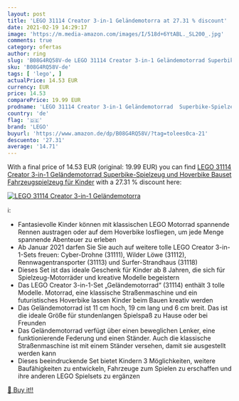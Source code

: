 ```yaml
---
layout: post
title: 'LEGO 31114 Creator 3-in-1 Geländemotorra at 27.31 % discount'
date: 2021-02-19 14:29:17
image: 'https://m.media-amazon.com/images/I/518d+6YtABL._SL200_.jpg'
comments: true
category: ofertas
author: ring
slug: 'B08G4RQ58V-de LEGO 31114 Creator 3-in-1 Geländemotorrad Superbike-...'
sku: 'B08G4RQ58V-de'
tags: [ 'lego', ]
actualPrice: 14.53 EUR
currency: EUR
price: 14.53
comparePrice: 19.99 EUR
prodname: 'LEGO 31114 Creator 3-in-1 Geländemotorrad  Superbike-Spielzeug und Hoverbike  Bauset  Fahrzeugspielzeug für Kinder'
country: 'de'
flag: '🇩🇪'
brand: 'LEGO'
buyurl: 'https://www.amazon.de/dp/B08G4RQ58V/?tag=tolees0ca-21'
descuento: '27.31'
average: '14.71'
---
```


With a final price of 14.53 EUR (original: 19.99 EUR) you can find [LEGO 31114 Creator 3-in-1 Geländemotorrad  Superbike-Spielzeug und Hoverbike  Bauset  Fahrzeugspielzeug für Kinder](https://www.amazon.de/dp/B08G4RQ58V/?tag=tolees0ca-21) with a  27.31 % discount here:

[![LEGO 31114 Creator 3-in-1 Geländemotorra](https://m.media-amazon.com/images/I/518d+6YtABL._SL200_.jpg)](https://www.amazon.de/dp/B08G4RQ58V/?tag=tolees0ca-21)

ℹ️:

- Fantasievolle Kinder können mit klassischen LEGO Motorrad spannende Rennen austragen oder auf dem Hoverbike losfliegen, um jede Menge spannende Abenteuer zu erleben
- Ab Januar 2021 darfen Sie Sie auch auf weitere tolle LEGO Creator 3-in-1-Sets freuen: Cyber-Drohne (31111), Wilder Löwe (31112), Rennwagentransporter (31113) und Surfer-Strandhaus (31118)
- Dieses Set ist das ideale Geschenk für Kinder ab 8 Jahren, die sich für Spielzeug-Motorräder und kreative Modelle begeistern
- Das LEGO Creator 3-in-1-Set „Geländemotorrad“ (31114) enthält 3 tolle Modelle. Motorrad, eine klassische Straßenmaschine und ein futuristisches Hoverbike lassen Kinder beim Bauen kreativ werden
- Das Geländemotorrad ist 11 cm hoch, 19 cm lang und 6 cm breit. Das ist die ideale Größe für stundenlangen Spielspaß zu Hause oder bei Freunden
- Das Geländemotorrad verfügt über einen beweglichen Lenker, eine funktionierende Federung und einen Ständer. Auch die klassische Straßenmaschine ist mit einem Ständer versehen, damit sie ausgestellt werden kann
- Dieses beeindruckende Set bietet Kindern 3 Möglichkeiten, weitere Baufähigkeiten zu entwickeln, Fahrzeuge zum Spielen zu erschaffen und ihre anderen LEGO Spielsets zu ergänzen

[🛒 Buy it!!](https://www.amazon.de/dp/B08G4RQ58V/?tag=tolees0ca-21)
